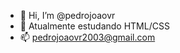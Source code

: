 - 👋 Hi, I’m @pedrojoaovr
- 🌱 Atualmente estudando HTML/CSS
- 📫 pedrojoaovr2003@gmail.com

<!---
pedrojoaovr/pedrojoaovr is a ✨ special ✨ repository because its `README.md` (this file) appears on your GitHub profile.
You can click the Preview link to take a look at your changes.
--->

